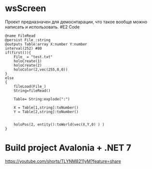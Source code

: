 # wsScreen
Проект предназначен для демоснтарации, что такое вообще можно написать и использовать. 
#E2 Code 
```
@name FileRead
@persist File_:string 
@outputs Table:array X:number Y:number
interval(252) #80
if(first()){
    File_ = "test.txt"
    holoCreate(1)
    holoCreate(2)
    holoColor(2,vec(255,0,0))
}
else
{
    fileLoad(File_)
    String=fileRead()   
    
    Table= String:explode(":") 
    
    X = Table[1,string]:toNumber()
    Y = Table[2,string]:toNumber()
    
    
    holoPos(2, entity():toWorld(vec(X,Y,0) ) )
}
``` 
# Build project Avalonia + .NET 7 
https://youtube.com/shorts/TLYNM8211yM?feature=share

